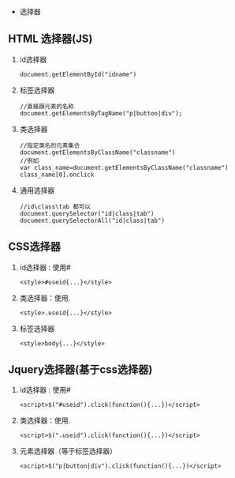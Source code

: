 - 选择器



## HTML 选择器(JS)

1. id选择器

   ```
   document.getElementById("idname")
   ```

2. 标签选择器

   ```
   //直接跟元素的名称
   document.getElementsByTagName("p|button|div");
   ```

3. 类选择器

   ```
   //指定类名的元素集合
   document.getElementsByClassName("classname")
   //例如
   var class_name=document.getElementsByClassName("classname")
   class_name[0].onclick
   ```

4. 通用选择器

   ```
   //id\class\tab 都可以
   document.querySelector("id|class|tab")
   document.querySelectorAll("id|class|tab")
   ```

   

## CSS选择器

1. id选择器 : 使用#

   ```
   <style>#useid{...}</style>
   ```

2. 类选择器：使用.

   ```
   <style>.useid{...}</style>
   ```

3. 标签选择器

   ```
   <style>body{...}</style>
   ```



## Jquery选择器(基于css选择器)

1. id选择器 : 使用#

   ```
   <script>$("#useid").click(function(){...})</script>
   ```

2. 类选择器：使用.

   ```
   <script>$(".useid").click(function(){...})</script>
   ```

3. 元素选择器（等于标签选择器）

   ```
   <script>$("p|button|div").click(function(){...})</script> 
   ```

